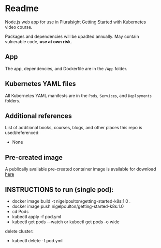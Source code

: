 # Readme

Node.js web app for use in Pluralsight [Getting Started with Kubernetes](https://app.pluralsight.com/library/courses/getting-started-kubernetes/table-of-contents) video course.

Packages and dependencies will be upadted annually. May contain vulnerable code, **use at own risk**.

## App

The app, dependencies, and Dockerfile are in the `/App` folder.

## Kubernetes YAML files

All Kubernetes YAML manifests are in the `Pods`, `Services`, and `Deployments` folders.

## Additional references

List of additional books, courses, blogs, and other places this repo is used/referenced:

- None

## Pre-created image

A publically available pre-created container image is available for download [here](https://hub.docker.com/repository/docker/nigelpoulton/getting-started-k8s)

## INSTRUCTIONS to run (single pod):
- docker image build -t nigelpoulton/getting-started-k8s:1.0 .
- docker image push nigelpoulton/getting-started-k8s:1.0
- cd Pods
- kubectl apply -f pod.yml
- kubectl get pods --watch or kubectl get pods -o wide

delete cluster:
- kubectl delete -f pod.yml
 